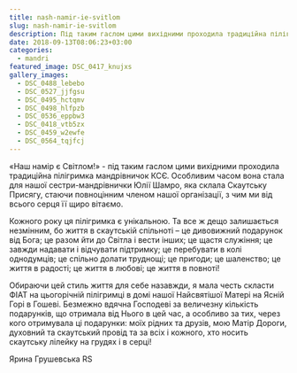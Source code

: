 ```yaml
---
title: nash-namir-ie-svitlom
slug: nash-namir-ie-svitlom
description: Під таким гаслом цими вихідними проходила традиційна пілігримка у Гошів
date: 2018-09-13T08:06:23+03:00
categories:
  - mandri
featured_image: DSC_0417_knujxs
gallery_images:
  - DSC_0488_lebebo
  - DSC_0527_jjfgsu
  - DSC_0495_hctqmv
  - DSC_0498_hlfpzb
  - DSC_0536_eppbw3
  - DSC_0418_vtb5zx
  - DSC_0459_w2ewfe
  - DSC_0564_tqjfcj
---
```

«Наш намір є Світлом!» - під таким гаслом цими вихідними проходила традиційна пілігримка мандрівничок КСЄ. Особливим часом вона стала для нашої сестри-мандрівнички Юлії Шамро, яка склала Скаутську Присягу, стаючи повноцінним членом нашої організації, з чим ми від всього серця її щиро вітаємо.

Кожного року ця пілігримка є унікальною. Та все ж дещо залишається незмінним, бо життя в скаутській спільноті – це дивовижний подарунок від Бога; це разом йти до Світла і вести інших; це щастя служіння; це завжди надавати і відчувати підтримку; це перебувати в колі однодумців; це спільно долати труднощі; це пригоди; це шаленство; це життя в радості; це життя в любові; це життя в повноті!

Обираючи цей стиль життя для себе назавжди, я мала честь скласти ФІАТ на цьогорічній пілігримці в домі нашої Найсвятішої Матері на Ясній Горі в Гошеві. Безмежно вдячна Господеві за величезну кількість подарунків, що отримала від Нього в цей час, а особливо за тих, через кого отримувала ці подарунки: моїх рідних та друзів, мою Матір Дороги, духовний та скаутський провід та за всіх і кожного, хто носить скаутську лілейку на грудях і в серці!

Ярина Грушевська RS
